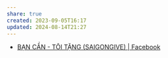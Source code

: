 ```yaml
---
share: true
created: 2023-09-05T16:17
updated: 2024-08-14T21:27
---
```

- [BẠN CẦN - TÔI TẶNG (SAIGONGIVE) | Facebook](https://www.facebook.com/groups/362234617663903)
